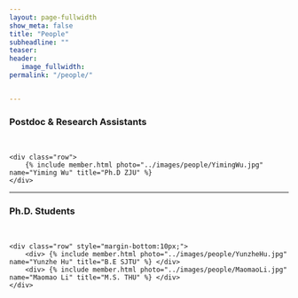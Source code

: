 ```yaml
---
layout: page-fullwidth
show_meta: false
title: "People"
subheadline: ""
teaser: 
header:
   image_fullwidth: 
permalink: "/people/"


---
```


<!-- <div class="row">
    <div class="row">
        <h3>Faculty</h3>
        <br/>
    </div>
    
    <div class="row">
        {% include member.html photo="../images/people/DongXu.jpg" homepage="https://www.cs.hku.hk/index.php/people/academic-staff/dongxu" name="Dong Xu" title="Professor" %}
        
    </div>

</div>

--- -->

<div class="row">
    <div class="row">
        <h3 class="medium-12">Postdoc & Research Assistants</h3>
        <br/>
    </div>
    
    <div class="row">
        {% include member.html photo="../images/people/YimingWu.jpg" name="Yiming Wu" title="Ph.D ZJU" %}
    </div>
    
</div>

---

<div class="row">
    <div class="row">
        <h3 class="medium-12">Ph.D. Students</h3>
        <br/>
    </div>

    <div class="row" style="margin-bottom:10px;">
        <div> {% include member.html photo="../images/people/YunzheHu.jpg" name="Yunzhe Hu" title="B.E SJTU" %} </div>
        <div> {% include member.html photo="../images/people/MaomaoLi.jpg" name="Maomao Li" title="M.S. THU" %} </div>
    </div>

</div>
